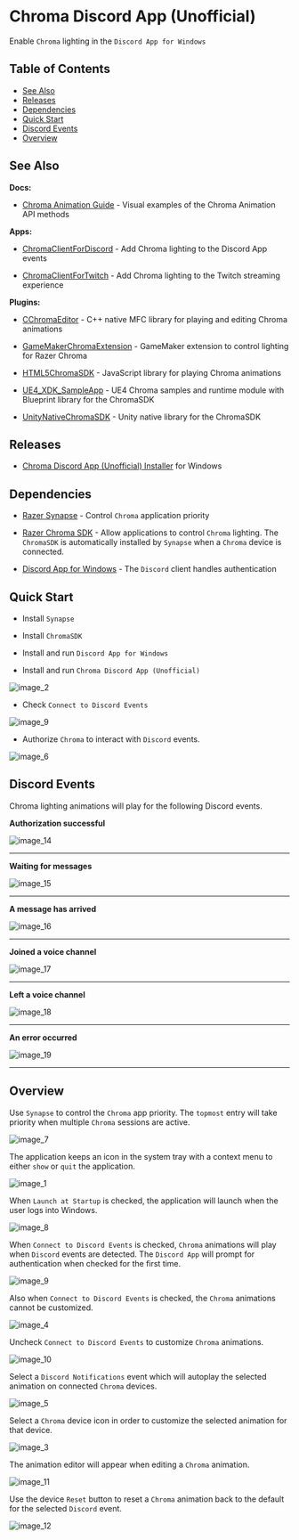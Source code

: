 # Chroma Discord App (Unofficial)

Enable `Chroma` lighting in the `Discord App for Windows`

## Table of Contents

* [See Also](#see-also)
* [Releases](#releases)
* [Dependencies](#dependencies)
* [Quick Start](#quick-start)
* [Discord Events](#discord-events)
* [Overview](#overview)

## See Also

**Docs:**

- [Chroma Animation Guide](http://chroma.razer.com/ChromaGuide/) - Visual examples of the Chroma Animation API methods

**Apps:**

- [ChromaClientForDiscord](https://github.com/tgraupmann/ChromaDiscordApp) - Add Chroma lighting to the Discord App events

- [ChromaClientForTwitch](https://github.com/tgraupmann/ChromaTwitchExtension) - Add Chroma lighting to the Twitch streaming experience

**Plugins:**

- [CChromaEditor](https://github.com/RazerOfficial/CChromaEditor) - C++ native MFC library for playing and editing Chroma animations

- [GameMakerChromaExtension](https://github.com/RazerOfficial/GameMakerChromaExtension) - GameMaker extension to control lighting for Razer Chroma

- [HTML5ChromaSDK](https://github.com/RazerOfficial/HTML5ChromaSDK) - JavaScript library for playing Chroma animations

- [UE4_XDK_SampleApp](https://github.com/razerofficial/UE4_XDK_SampleApp) - UE4 Chroma samples and runtime module with Blueprint library for the ChromaSDK

- [UnityNativeChromaSDK](https://github.com/RazerOfficial/UnityNativeChromaSDK) - Unity native library for the ChromaSDK

## Releases

* [Chroma Discord App (Unofficial) Installer](https://github.com/tgraupmann/ChromaDiscordApp/releases/tag/1.0) for Windows

## Dependencies

* [Razer Synapse](https://www.razerzone.com/synapse) - Control `Chroma` application priority

* [Razer Chroma SDK](http://developer.razerzone.com/works-with-chroma/download/) - Allow applications to control `Chroma` lighting. The `ChromaSDK` is automatically installed by `Synapse` when a `Chroma` device is connected.

* [Discord App for Windows](https://discordapp.com/) - The `Discord` client handles authentication

## Quick Start

* Install `Synapse`

* Install `ChromaSDK`

* Install and run `Discord App for Windows`

* Install and run `Chroma Discord App (Unofficial)`

![image_2](images/image_2.png)

* Check `Connect to Discord Events`

![image_9](images/image_9.png)

* Authorize `Chroma` to interact with `Discord` events.

![image_6](images/image_6.png)

## Discord Events

Chroma lighting animations will play for the following Discord events.

**Authorization successful**

![image_14](images/image_14.gif)

<hr/>

**Waiting for messages**

![image_15](images/image_15.gif)

<hr/>

**A message has arrived**

![image_16](images/image_16.gif)

<hr/>

**Joined a voice channel**

![image_17](images/image_17.gif)

<hr/>

**Left a voice channel**

![image_18](images/image_18.gif)

<hr/>

**An error occurred**

![image_19](images/image_19.gif)

<hr/>

## Overview

Use `Synapse` to control the `Chroma` app priority. The `topmost` entry will take priority when multiple `Chroma` sessions are active.

![image_7](images/image_7.png)

The application keeps an icon in the system tray with a context menu to either `show` or `quit` the application.

![image_1](images/image_1.png)

When `Launch at Startup` is checked, the application will launch when the user logs into Windows.

![image_8](images/image_8.png)

When `Connect to Discord Events` is checked, `Chroma` animations will play when `Discord` events are detected. The `Discord App` will prompt for authentication when checked for the first time.

![image_9](images/image_9.png)

Also when `Connect to Discord Events` is checked, the `Chroma` animations cannot be customized.

![image_4](images/image_4.png)

Uncheck `Connect to Discord Events` to customize `Chroma` animations.

![image_10](images/image_10.png)

Select a `Discord Notifications` event which will autoplay the selected animation on connected `Chroma` devices.

![image_5](images/image_5.png)

Select a `Chroma` device icon in order to customize the selected animation for that device.

![image_3](images/image_3.png)

The animation editor will appear when editing a `Chroma` animation.

![image_11](images/image_11.png)

Use the device `Reset` button to reset a `Chroma` animation back to the default for the selected `Discord` event.

![image_12](images/image_12.png)

